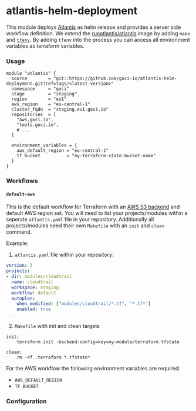# atlantis-helm-deployment

This module deploys [Atlantis](https://www.runatlantis.io/) as helm release and provides a server side workflow definition.
We extend the [runatlantis/atlantis](https://hub.docker.com/r/runatlantis/atlantis/) image by adding `make` and [`tfenv`](https://github.com/cloudposse/tfenv). 
By adding `tfenv` into the process you can access all environment variables as terraform variables.

### Usage
```hcl
module "atlantis" {
  source        = "git::https://github.com/goci-io/atlantis-helm-deployment.git?ref=tags/<latest-version>"
  namespace     = "goci"
  stage         = "staging"
  region        = "eu1"
  aws_region    = "eu-central-1"
  cluster_fqdn  = "staging.eu1.goci.io"
  repositories  = [
    "aws.goci.io",
    "tools.goci.io",
    # ...
  ]

  environment_variables = {
    aws_default_region = "eu-central-1"
    tf_bucket          = "my-terraform-state-bucket-name"
  }
}
```

### Workflows

#### `default-aws` 

This is the default workflow for Terraform with an [AWS S3 backend](https://www.terraform.io/docs/backends/types/s3.html) and default AWS region set.
You will need to list your projects/modules within a seperate `atlantis.yaml` file in your repository. 
Additionally all projects/modules need their own `Makefile` with an `init` and `clean` command.

Example:

1. `atlantis.yaml` file within your repository:
```yaml
version: 3
projects:
- dir: modules/cloudtrail
  name: cloudtrail
  workspace: staging
  workflow: default
  autoplan:
    when_modified: ["modules/cloudtrail/*.tf", "*.tf*"]
    enabled: true
...
```

2. `Makefile` with init and clean targets
```
init:
    terraform init -backend-config=key=my-module/terraform.tfstate

clean:
    rm -rf .terraform *.tfstate*
```

For the AWS workflow the following environment variables are required:  
- `AWS_DEFAULT_REGION`  
- `TF_BUCKET`  

### Configuration


